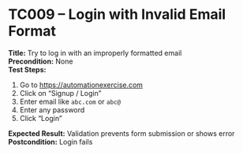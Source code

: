# TC009 – Login with Invalid Email Format

**Title:** Try to log in with an improperly formatted email  
**Precondition:** None  
**Test Steps:**
1. Go to https://automationexercise.com
2. Click on “Signup / Login”
3. Enter email like `abc.com` or `abc@`
4. Enter any password
5. Click “Login”

**Expected Result:** Validation prevents form submission or shows error  
**Postcondition:** Login fails
